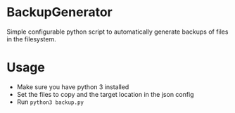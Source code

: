 # BackupGenerator

Simple configurable python script to automatically generate backups of files in the filesystem.

# Usage

- Make sure you have python 3 installed
- Set the files to copy and the target location in the json config
- Run ```python3 backup.py```
